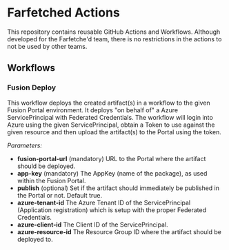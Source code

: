 # Farfetched Actions
This repository contains reusable GitHub Actions and Workflows.
Although developed for the Farfetche'd team, there is no restrictions in the actions to not be used by other teams.

## Workflows
### Fusion Deploy
This workflow deploys the created artifact(s) in a workflow to the given Fusion Portal environment. It deploys "on behalf of" a Azure ServicePrincipal with Federated Credentials.
The workflow will login into Azure using the given ServicePrincipal, obtain a Token to use against the given resource and then upload the artifact(s) to the Portal using the token.

_Parameters:_
* **fusion-portal-url** (mandatory)
URL to the Portal where the artifact should be deployed.
* **app-key** (mandatory)
The AppKey (name of the package), as used within the Fusion Portal.
* **publish** (optional)
Set if the artifact should immediately be published in the Portal or not. Default true.
* **azure-tenant-id**
The Azure Tenant ID of the ServicePrincipal (Application registration) which is setup with the proper Federated Credentials.
* **azure-client-id**
The Client ID of the ServicePrincipal.
* **azure-resource-id**
The Resource Group ID where the artifact should be deployed to.
